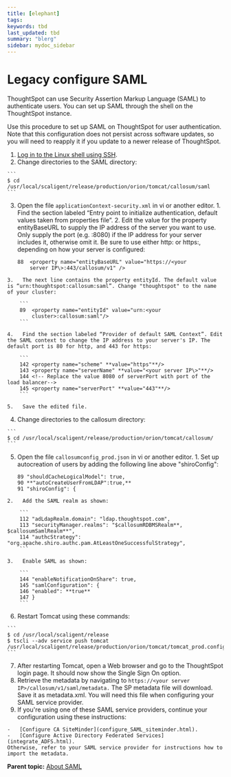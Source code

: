 ```yaml
---
title: [elephant]
tags: 
keywords: tbd
last_updated: tbd
summary: "blerg"
sidebar: mydoc_sidebar
---
```

# Legacy configure SAML

ThoughtSpot can use Security Assertion Markup Language \(SAML\) to authenticate users. You can set up SAML through the shell on the ThoughtSpot instance.

Use this procedure to set up SAML on ThoughtSpot for user authentication. Note that this configuration does not persist across software updates, so you will need to reapply it if you update to a newer release of ThoughtSpot.

1.   [Log in to the Linux shell using SSH](../introduction/login_console.html#). 
2.   Change directories to the SAML directory: 

    ```
    $ cd /usr/local/scaligent/release/production/orion/tomcat/callosum/saml
    ```

3.   Open the file `applicationContext-security.xml` in vi or another editor. 
    1.   Find the section labeled “Entry point to initialize authentication, default values taken from properties file”. 
    2.   Edit the value for the property entityBaseURL to supply the IP address of the server you want to use. Only supply the port \(e.g. :8080\) if the IP address for your server includes it, otherwise omit it. Be sure to use either http: or https:, depending on how your server is configured: 

        ```
        88  <property name="entityBaseURL" value="https://<your 
            server IP\>:443/callosum/v1" />
        ```

    3.   The next line contains the property entityId. The default value is “urn:thoughtspot:callosum:saml”. Change "thoughtspot" to the name of your cluster: 

        ```
        89  <property name="entityId" value="urn:<your 
            cluster>:callosum:saml"/>
        ```

    4.   Find the section labeled “Provider of default SAML Context”. Edit the SAML context to change the IP address to your server's IP. The default port is 80 for http, and 443 for https: 

        ```
        142 <property name="scheme" **value="https"**/>
        143 <property name="serverName" **value="<your server IP\>"**/>
        144 <!-- Replace the value 8080 of serverPort with port of the load balancer-->
        145 <property name="serverPort" **value="443"**/>
        ```

    5.   Save the edited file. 
4.   Change directories to the callosum directory: 

    ```
    $ cd /usr/local/scaligent/release/production/orion/tomcat/callosum/
    ```

5.   Open the file `callosumconfig_prod.json` in vi or another editor. 
    1.   Set up autocreation of users by adding the following line above "shiroConfig": 

        ```
        89 "shouldCacheLogicalModel": true,
        90 **"autoCreateUserFromLDAP":true,**
        91 "shiroConfig": {
        ```

    2.   Add the SAML realm as shown: 

        ```
        112 "adLdapRealm.domain": "ldap.thoughtspot.com",
        113 "securityManager.realms": "$callosumRDBMSRealm**, $callosumSamlRealm**",
        114 "authcStrategy": "org.apache.shiro.authc.pam.AtLeastOneSuccessfulStrategy",
        ```

    3.   Enable SAML as shown: 

        ```
        144 "enableNotificationOnShare": true,
        145 "samlConfiguration": {
        146 "enabled": **true**
        147 }
        ```

6.   Restart Tomcat using these commands: 

    ```
    $ cd /usr/local/scaligent/release
    $ tscli --adv service push tomcat /usr/local/scaligent/release/production/orion/tomcat/tomcat_prod.config
    ```

7.   After restarting Tomcat, open a Web browser and go to the ThoughtSpot login page. It should now show the Single Sign On option. 
8.   Retrieve the metadata by navigating to `https://<your server IP>/callosum/v1/saml/metadata.` The SP metadata file will download. Save it as metadata.xml. You will need this file when configuring your SAML service provider. 
9.   If you're using one of these SAML service providers, continue your configuration using these instructions: 

    -   [Configure CA SiteMinder](configure_SAML_siteminder.html).
    -   [Configure Active Directory Federated Services](integrate_ADFS.html).
    Otherwise, refer to your SAML service provider for instructions how to import the metadata.


**Parent topic:** [About SAML](../../application_integration/SAML/about_SAML_integrations.html)

